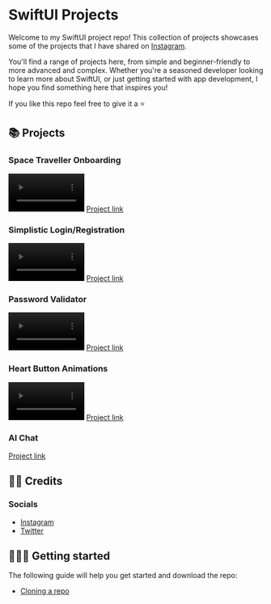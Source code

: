 # SwiftUI Projects

Welcome to my SwiftUI project repo! This collection of projects showcases some of the projects that I have shared on [Instagram](https://www.instagram.com/vikingskullapps).

You'll find a range of projects here, from simple and beginner-friendly to more advanced and complex. Whether you're a seasoned developer looking to learn more about SwiftUI, or just getting started with app development, I hope you find something here that inspires you!

If you like this repo feel free to give it a ⭐️

## 📚 Projects

### Space Traveller Onboarding 
<video src='https://user-images.githubusercontent.com/40464267/216782258-ea446f36-25e3-4258-a81d-ce1f86880a27.mp4' width=150/></video>
[Project link](https://github.com/clarkeben/SwiftUI-Projects/tree/main/Space%20Traveller%20Onboarding)

### Simplistic Login/Registration
<video src='https://user-images.githubusercontent.com/40464267/216782303-4f83d62e-7421-494c-a29c-48ccc995e7e0.mp4' width=150/></video>
[Project link](https://github.com/clarkeben/SwiftUI-Projects/tree/main/Login%20Screen%20UI)

### Password Validator
<video src='https://user-images.githubusercontent.com/40464267/216782364-20722ac1-02f0-4713-825b-da7ba13dfcf8.mp4' width=150/></video>
[Project link](https://github.com/clarkeben/SwiftUI-Projects/tree/main/Password%20Validator)

### Heart Button Animations
<video src='https://user-images.githubusercontent.com/40464267/216782405-967ede4e-2f92-4e8e-9151-85f214adc2dc.mp4' width=150/></video>
[Project link](https://github.com/clarkeben/SwiftUI-Projects/tree/main/Heart%20Buttons)

### AI Chat
[Project link](https://github.com/clarkeben/SwiftUI-Projects/tree/main/Chat%20AI)

## 🙋‍♂️ Credits

### Socials
* [Instagram](https://www.instagram.com/vikingskullapps)
* [Twitter](https://www.instagram.com/vikingskullapps)

## 🏃🏽‍♀️ Getting started 
The following guide will help you get started and download the repo:
* [Cloning a repo](https://help.github.com/en/github/creating-cloning-and-archiving-repositories/cloning-a-repository)


